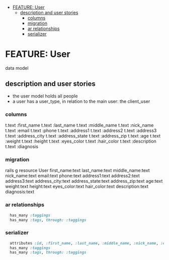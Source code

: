 <!-- START doctoc generated TOC please keep comment here to allow auto update -->
<!-- DON'T EDIT THIS SECTION, INSTEAD RE-RUN doctoc TO UPDATE -->


- [FEATURE: User](#feature-user)
  - [description and user stories](#description-and-user-stories)
    - [columns](#columns)
    - [migration](#migration)
    - [ar relationships](#ar-relationships)
    - [serializer](#serializer)

<!-- END doctoc generated TOC please keep comment here to allow auto update -->

# FEATURE: User

data model

## description and user stories

- the user model holds all people
- a user has a user_type, in relation to the main user: the client_user

### columns

t.text :first_name
t.text :last_name
t.text :middle_name
t.text :nick_name
t.text :email
t.text :phone
t.text :address1
t.text :address2
t.text :address3
t.text :address_city
t.text :address_state
t.text :address_zip
t.text :age
t.text :weight
t.text :height
t.text :eyes_color
t.text :hair_color
t.text :description
t.text :diagnosis

### migration

rails g resource User first_name:text last_name:text middle_name:text nick_name:text email:text phone:text address1:text address2:text address3:text address_city:text address_state:text address_zip:text age:text weight:text height:text eyes_color:text hair_color:text description:text diagnosis:text

### ar relationships

```ruby
  has_many :taggings
  has_many :tags, through: :taggings
```

### serializer

```ruby
  attributes :id, :first_name, :last_name, :middle_name, :nick_name, :email, :phone, :address1, :address2, :address3, :address_city, :address_state, :address_zip, :age, :weight, :height, :eyes_color, :hair_color, :characteristics, :diagnosis
  has_many :taggings
  has_many :tags, through: :taggings
```
